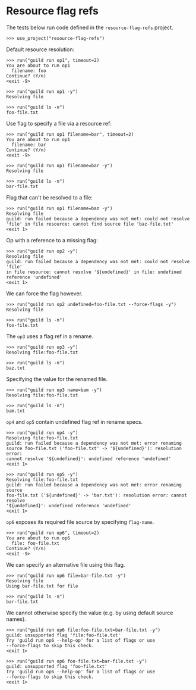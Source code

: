 # Resource flag refs

The tests below run code defined in the `resource-flag-refs` project.

    >>> use_project("resource-flag-refs")

Default resource resolution:

    >>> run("guild run op1", timeout=2)
    You are about to run op1
      filename: foo
    Continue? (Y/n)
    <exit -9>

    >>> run("guild run op1 -y")
    Resolving file

    >>> run("guild ls -n")
    foo-file.txt

Use flag to specify a file via a resource ref:

    >>> run("guild run op1 filename=bar", timeout=2)
    You are about to run op1
      filename: bar
    Continue? (Y/n)
    <exit -9>

    >>> run("guild run op1 filename=bar -y")
    Resolving file

    >>> run("guild ls -n")
    bar-file.txt

Flag that can't be resolved to a file:

    >>> run("guild run op1 filename=baz -y")
    Resolving file
    guild: run failed because a dependency was not met: could not resolve
    'file' in file resource: cannot find source file 'baz-file.txt'
    <exit 1>

Op with a reference to a missing flag:

    >>> run("guild run op2 -y")
    Resolving file
    guild: run failed because a dependency was not met: could not resolve 'file'
    in file resource: cannot resolve '${undefined}' in file: undefined reference 'undefined'
    <exit 1>

We can force the flag however.

    >>> run("guild run op2 undefined=foo-file.txt --force-flags -y")
    Resolving file

    >>> run("guild ls -n")
    foo-file.txt

The `op3` uses a flag ref in a rename.

    >>> run("guild run op3 -y")
    Resolving file:foo-file.txt

    >>> run("guild ls -n")
    baz.txt

Specifying the value for the renamed file.

    >>> run("guild run op3 name=bam -y")
    Resolving file:foo-file.txt

    >>> run("guild ls -n")
    bam.txt

`op4` and `op5` contain undefined flag ref in rename specs.

    >>> run("guild run op4 -y")
    Resolving file:foo-file.txt
    guild: run failed because a dependency was not met: error renaming
    source foo-file.txt ('foo-file.txt' -> '${undefined}'): resolution error:
    cannot resolve '${undefined}': undefined reference 'undefined'
    <exit 1>

    >>> run("guild run op5 -y")
    Resolving file:foo-file.txt
    guild: run failed because a dependency was not met: error renaming source
    foo-file.txt ('${undefined}' -> 'bar.txt'): resolution error: cannot resolve
    '${undefined}': undefined reference 'undefined'
    <exit 1>

`op6` exposes its required file source by specifying `flag-name`.

    >>> run("guild run op6", timeout=2)
    You are about to run op6
      file: foo-file.txt
    Continue? (Y/n)
    <exit -9>

We can specify an alternative file using this flag.

    >>> run("guild run op6 file=bar-file.txt -y")
    Resolving file
    Using bar-file.txt for file

    >>> run("guild ls -n")
    bar-file.txt

We cannot otherwise specify the value (e.g. by using default source
names).

    >>> run("guild run op6 file:foo-file.txt=bar-file.txt -y")
    guild: unsupported flag 'file:foo-file.txt'
    Try 'guild run op6 --help-op' for a list of flags or use
    --force-flags to skip this check.
    <exit 1>

    >>> run("guild run op6 foo-file.txt=bar-file.txt -y")
    guild: unsupported flag 'foo-file.txt'
    Try 'guild run op6 --help-op' for a list of flags or use
    --force-flags to skip this check.
    <exit 1>
